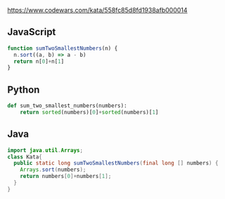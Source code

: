 https://www.codewars.com/kata/558fc85d8fd1938afb000014

## JavaScript
```js
function sumTwoSmallestNumbers(n) {  
  n.sort((a, b) => a - b)
  return n[0]+n[1]
}
```

## Python
```python
def sum_two_smallest_numbers(numbers):
    return sorted(numbers)[0]+sorted(numbers)[1]
```

## Java
```java
import java.util.Arrays;
class Kata{
  public static long sumTwoSmallestNumbers(final long [] numbers) {
    Arrays.sort(numbers);
    return numbers[0]+numbers[1];
  }             
}
```